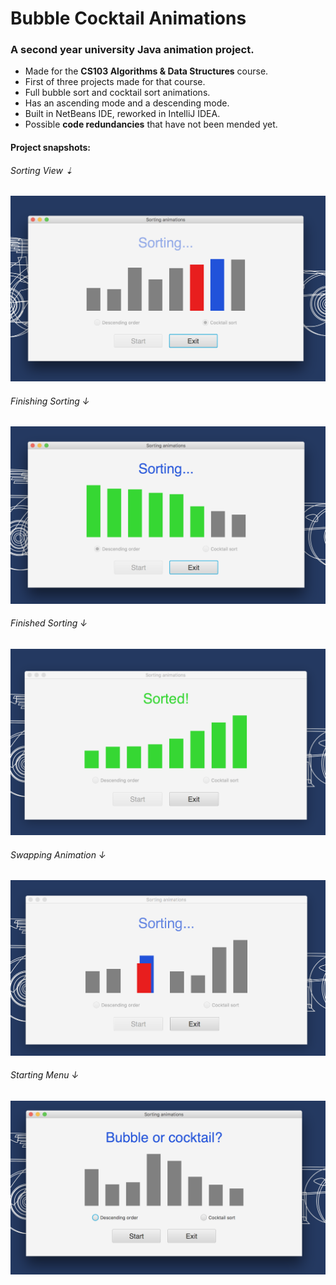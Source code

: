 # Bubble Cocktail Animations
<h3>A second year university Java animation project.</h3>
<ul>
  <li>Made for the <b>CS103 Algorithms & Data Structures</b> course.</li>
  <li>First of three projects made for that course.</li>
  <li>Full bubble sort and cocktail sort animations.</li>
  <li>Has an ascending mode and a descending mode.</li>
  <li>Built in NetBeans IDE, reworked in IntelliJ IDEA.</li>
  <li>Possible <b>code redundancies</b> that have not been mended yet.</li>
</ul>

#### Project snapshots:
<h6>Sorting View &#8675;</h6>
<kbd><img src="snapshots/view-1.png" alt="View 1"></kbd>
<h6>Finishing Sorting &darr;</h6>
<kbd><img src="snapshots/view-2.png" alt="View 2"></kbd>
<h6>Finished Sorting &darr;</h6>
<kbd><img src="snapshots/view-3.png" alt="View 3"></kbd>
<h6>Swapping Animation &darr;</h6>
<kbd><img src="snapshots/view-4.png" alt="View 4"></kbd>
<h6>Starting Menu &darr;</h6>
<kbd><img src="snapshots/view-5.png" alt="View 5"></kbd>


